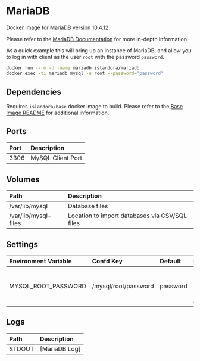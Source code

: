 # MariaDB

Docker image for [MariaDB] version 10.4.12

Please refer to the [MariaDB Documentation] for more in-depth information.

As a quick example this will bring up an instance of MariaDB, and allow you to
log in with client as the user `root` with the password `password`.

```bash
docker run --rm -d -name mariadb islandora/mariadb
docker exec -ti mariadb mysql -u root --password='password'
```

## Dependencies

Requires `islandora/base` docker image to build. Please refer to the
[Base Image README](../base/README.md) for additional information.

## Ports

| Port | Description       |
| :--- | :---------------- |
| 3306 | MySQL Client Port |

## Volumes

| Path                 | Description                                    |
| :------------------- | :--------------------------------------------- |
| /var/lib/mysql       | Database files                                 |
| /var/lib/mysql-files | Location to import databases via CSV/SQL files |

## Settings

| Environment Variable | Confd Key             | Default  | Description                            |
| :------------------- | :------------------- | :------- | :------------------------------------- |
| MYSQL_ROOT_PASSWORD  | /mysql/root/password | password | The password for the root user account |

## Logs

| Path   | Description   |
| :----- | :------------ |
| STDOUT | [MariaDB Log] |

[MariaDB Documentation]: https://mariadb.org/documentation/
[MariaDB]: https://mariadb.org/
